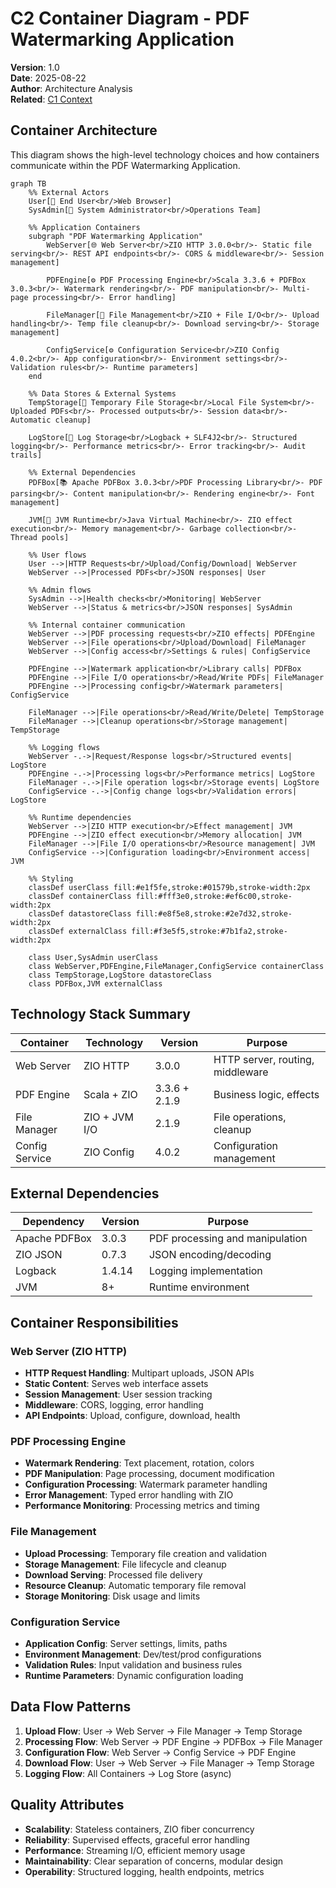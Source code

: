 # C2 Container Diagram - PDF Watermarking Application

**Version**: 1.0  
**Date**: 2025-08-22  
**Author**: Architecture Analysis  
**Related**: [C1 Context](./c1-context.md)

## Container Architecture

This diagram shows the high-level technology choices and how containers communicate within the PDF Watermarking Application.

```mermaid
graph TB
    %% External Actors
    User[👤 End User<br/>Web Browser]
    SysAdmin[👤 System Administrator<br/>Operations Team]
    
    %% Application Containers
    subgraph "PDF Watermarking Application"
        WebServer[🌐 Web Server<br/>ZIO HTTP 3.0.0<br/>- Static file serving<br/>- REST API endpoints<br/>- CORS & middleware<br/>- Session management]
        
        PDFEngine[⚙️ PDF Processing Engine<br/>Scala 3.3.6 + PDFBox 3.0.3<br/>- Watermark rendering<br/>- PDF manipulation<br/>- Multi-page processing<br/>- Error handling]
        
        FileManager[📁 File Management<br/>ZIO + File I/O<br/>- Upload handling<br/>- Temp file cleanup<br/>- Download serving<br/>- Storage management]
        
        ConfigService[⚙️ Configuration Service<br/>ZIO Config 4.0.2<br/>- App configuration<br/>- Environment settings<br/>- Validation rules<br/>- Runtime parameters]
    end
    
    %% Data Stores & External Systems
    TempStorage[💾 Temporary File Storage<br/>Local File System<br/>- Uploaded PDFs<br/>- Processed outputs<br/>- Session data<br/>- Automatic cleanup]
    
    LogStore[📝 Log Storage<br/>Logback + SLF4J2<br/>- Structured logging<br/>- Performance metrics<br/>- Error tracking<br/>- Audit trails]
    
    %% External Dependencies
    PDFBox[📚 Apache PDFBox 3.0.3<br/>PDF Processing Library<br/>- PDF parsing<br/>- Content manipulation<br/>- Rendering engine<br/>- Font management]
    
    JVM[🔧 JVM Runtime<br/>Java Virtual Machine<br/>- ZIO effect execution<br/>- Memory management<br/>- Garbage collection<br/>- Thread pools]
    
    %% User flows
    User -->|HTTP Requests<br/>Upload/Config/Download| WebServer
    WebServer -->|Processed PDFs<br/>JSON responses| User
    
    %% Admin flows
    SysAdmin -->|Health checks<br/>Monitoring| WebServer
    WebServer -->|Status & metrics<br/>JSON responses| SysAdmin
    
    %% Internal container communication
    WebServer -->|PDF processing requests<br/>ZIO effects| PDFEngine
    WebServer -->|File operations<br/>Upload/Download| FileManager
    WebServer -->|Config access<br/>Settings & rules| ConfigService
    
    PDFEngine -->|Watermark application<br/>Library calls| PDFBox
    PDFEngine -->|File I/O operations<br/>Read/Write PDFs| FileManager
    PDFEngine -->|Processing config<br/>Watermark parameters| ConfigService
    
    FileManager -->|File operations<br/>Read/Write/Delete| TempStorage
    FileManager -->|Cleanup operations<br/>Storage management| TempStorage
    
    %% Logging flows
    WebServer -.->|Request/Response logs<br/>Structured events| LogStore
    PDFEngine -.->|Processing logs<br/>Performance metrics| LogStore
    FileManager -.->|File operation logs<br/>Storage events| LogStore
    ConfigService -.->|Config change logs<br/>Validation errors| LogStore
    
    %% Runtime dependencies
    WebServer -->|ZIO HTTP execution<br/>Effect management| JVM
    PDFEngine -->|ZIO effect execution<br/>Memory allocation| JVM
    FileManager -->|File I/O operations<br/>Resource management| JVM
    ConfigService -->|Configuration loading<br/>Environment access| JVM
    
    %% Styling
    classDef userClass fill:#e1f5fe,stroke:#01579b,stroke-width:2px
    classDef containerClass fill:#fff3e0,stroke:#ef6c00,stroke-width:2px
    classDef datastoreClass fill:#e8f5e8,stroke:#2e7d32,stroke-width:2px
    classDef externalClass fill:#f3e5f5,stroke:#7b1fa2,stroke-width:2px
    
    class User,SysAdmin userClass
    class WebServer,PDFEngine,FileManager,ConfigService containerClass
    class TempStorage,LogStore datastoreClass
    class PDFBox,JVM externalClass
```

## Technology Stack Summary

| Container | Technology | Version | Purpose |
|-----------|------------|---------|---------|
| Web Server | ZIO HTTP | 3.0.0 | HTTP server, routing, middleware |
| PDF Engine | Scala + ZIO | 3.3.6 + 2.1.9 | Business logic, effects |
| File Manager | ZIO + JVM I/O | 2.1.9 | File operations, cleanup |
| Config Service | ZIO Config | 4.0.2 | Configuration management |

## External Dependencies

| Dependency | Version | Purpose |
|------------|---------|---------|
| Apache PDFBox | 3.0.3 | PDF processing and manipulation |
| ZIO JSON | 0.7.3 | JSON encoding/decoding |
| Logback | 1.4.14 | Logging implementation |
| JVM | 8+ | Runtime environment |

## Container Responsibilities

### Web Server (ZIO HTTP)
- **HTTP Request Handling**: Multipart uploads, JSON APIs
- **Static Content**: Serves web interface assets
- **Session Management**: User session tracking
- **Middleware**: CORS, logging, error handling
- **API Endpoints**: Upload, configure, download, health

### PDF Processing Engine
- **Watermark Rendering**: Text placement, rotation, colors
- **PDF Manipulation**: Page processing, document modification
- **Configuration Processing**: Watermark parameter handling
- **Error Management**: Typed error handling with ZIO
- **Performance Monitoring**: Processing metrics and timing

### File Management
- **Upload Processing**: Temporary file creation and validation
- **Storage Management**: File lifecycle and cleanup
- **Download Serving**: Processed file delivery
- **Resource Cleanup**: Automatic temporary file removal
- **Storage Monitoring**: Disk usage and limits

### Configuration Service
- **Application Config**: Server settings, limits, paths
- **Environment Management**: Dev/test/prod configurations
- **Validation Rules**: Input validation and business rules
- **Runtime Parameters**: Dynamic configuration loading

## Data Flow Patterns

1. **Upload Flow**: User → Web Server → File Manager → Temp Storage
2. **Processing Flow**: Web Server → PDF Engine → PDFBox → File Manager
3. **Configuration Flow**: Web Server → Config Service → PDF Engine
4. **Download Flow**: User → Web Server → File Manager → Temp Storage
5. **Logging Flow**: All Containers → Log Store (async)

## Quality Attributes

- **Scalability**: Stateless containers, ZIO fiber concurrency
- **Reliability**: Supervised effects, graceful error handling
- **Performance**: Streaming I/O, efficient memory usage
- **Maintainability**: Clear separation of concerns, modular design
- **Operability**: Structured logging, health endpoints, metrics